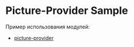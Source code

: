 # Picture-Provider Sample

Пример использования модулей:
+ [picture-provider](../lib-picture-provider)